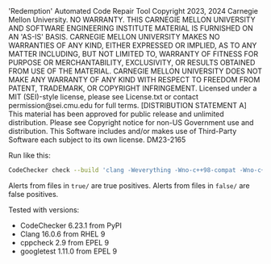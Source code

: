 <legal>
'Redemption' Automated Code Repair Tool
Copyright 2023, 2024 Carnegie Mellon University.
NO WARRANTY. THIS CARNEGIE MELLON UNIVERSITY AND SOFTWARE ENGINEERING
INSTITUTE MATERIAL IS FURNISHED ON AN 'AS-IS' BASIS. CARNEGIE MELLON
UNIVERSITY MAKES NO WARRANTIES OF ANY KIND, EITHER EXPRESSED OR IMPLIED,
AS TO ANY MATTER INCLUDING, BUT NOT LIMITED TO, WARRANTY OF FITNESS FOR
PURPOSE OR MERCHANTABILITY, EXCLUSIVITY, OR RESULTS OBTAINED FROM USE OF
THE MATERIAL. CARNEGIE MELLON UNIVERSITY DOES NOT MAKE ANY WARRANTY OF ANY
KIND WITH RESPECT TO FREEDOM FROM PATENT, TRADEMARK, OR COPYRIGHT
INFRINGEMENT.
Licensed under a MIT (SEI)-style license, please see License.txt or
contact permission@sei.cmu.edu for full terms.
[DISTRIBUTION STATEMENT A] This material has been approved for public
release and unlimited distribution.  Please see Copyright notice for
non-US Government use and distribution.
This Software includes and/or makes use of Third-Party Software each
subject to its own license.
DM23-2165
</legal>

Run like this:
```sh
CodeChecker check --build 'clang -Weverything -Wno-c++98-compat -Wno-c++98-compat-pedantic -Wno-missing-prototypes -Wno-missing-variable-declarations -Wno-disabled-macro-expansion -c false/afterfail.cpp false/typedef.c true/badnull.c true/bindunused.c true/deadstore.c true/hhx.c'
```
Alerts from files in `true/` are true positives. Alerts from files in `false/` are false positives.

Tested with versions:

* CodeChecker 6.23.1 from PyPI
* Clang 16.0.6 from RHEL 9
* cppcheck 2.9 from EPEL 9
* googletest 1.11.0 from EPEL 9

